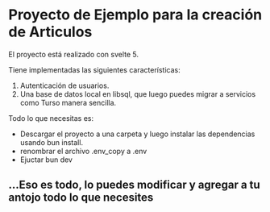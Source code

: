 # Proyecto de Ejemplo para la creación de Articulos 

El proyecto está realizado con svelte 5.

Tiene implementadas las siguientes características:

1.  Autenticación de usuarios.
2.  Una base de datos local en libsql, que luego puedes migrar a servicios como Turso
    manera sencilla.

Todo lo que necesitas es: 
  -  Descargar el proyecto a una carpeta y luego instalar las dependencias usando bun install.
  -  renombrar el archivo .env_copy a .env
  -  Ejuctar bun dev

  
## ...Eso es todo, lo puedes modificar y agregar a tu antojo todo lo que necesites

